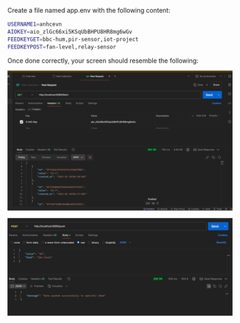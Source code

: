 Create a file named app.env with the following content:
```bash
USERNAME1=anhcevn  
AIOKEY=aio_zlGc66xi5KSqUbBHPU8HR8mg6wGv 
FEEDKEYGET=bbc-hum,pir-sensor,iot-project
FEEDKEYPOST=fan-level,relay-sensor
```

Once done correctly, your screen should resemble the following:

![Alt text](image/image.png)

![Alt text](image/post.jpg)

